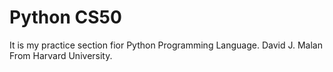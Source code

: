 # Python CS50
 It is my practice section fior Python Programming Language. David J. Malan From Harvard University. 
